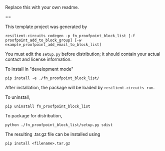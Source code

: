 Replace this with your own readme.

==

This template project was generated by

    resilient-circuits codegen -p fn_proofpoint_block_list [-f proofpoint_add_to_block_group] [-w example_proofpoint_add_email_to_block_list]


You must edit the `setup.py` before distribution;
it should contain your actual contact and license information.

To install in "development mode"

    pip install -e ./fn_proofpoint_block_list/

After installation, the package will be loaded by `resilient-circuits run`.


To uninstall,

    pip uninstall fn_proofpoint_block_list


To package for distribution,

    python ./fn_proofpoint_block_list/setup.py sdist

The resulting .tar.gz file can be installed using

    pip install <filename>.tar.gz
